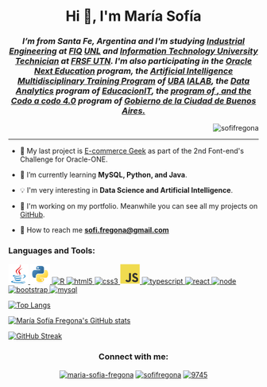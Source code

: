 <h1 align="center">Hi 👋, I'm María Sofía</h1>
<h3 align="center"><i>I’m from Santa Fe, Argentina and I'm studying <a href="https://www.unl.edu.ar/carreras/ingenieria-industrial/">Industrial Engineering</a> at <a href="https://www.fiq.unl.edu.ar/">FIQ</a> <a href="https://www.unl.edu.ar/">UNL</a> and <a href="https://www.frsf.utn.edu.ar/tuti">Information Technology University Technician</a> at <a href="https://www.frsf.utn.edu.ar/">FRSF UTN</a>. I'm also participating in the <a href="https://www.oracle.com/ar/education/oracle-next-education/">Oracle Next Education</a> program, the <a href="https://ialab.com.ar/programa-de-formacion-multidisciplinario-de-inteligencia-artificial/">Artificial Intelligence Multidisciplinary Training Program</a> of <a href="https://www.uba.ar/#/">UBA</a> <a href="https://ialab.com.ar/">IALAB</a>, the <a href="https://www.educacionit.com/curso-de-data-analytics">Data Analytics</a> program of <a href="https://www.educacionit.com/">EducacionIT</a>, the <a href="https://www.argentina.gob.ar/produccion/transformacion-digital-y-economia-del-conocimiento/argentina-programa"Argentina Programa</a> program of <a href="https://www.argentina.gob.ar/"Gobierno Nacional de Argentina</a>, and the <a href="https://www.buenosaires.gob.ar/educacion/codo-codo">Codo a codo 4.0</a> program of <a href="https://www.buenosaires.gob.ar/">Gobierno de la Ciudad de Buenos Aires.</a></i></h3>

<!--Contador de visitas-->
<p></p>
<p></p>
<p align="right"> <img src="https://komarev.com/ghpvc/?username=sofifregona&label=Profile%20views&color=00b3ff&style=plastic" alt="sofifregona" /> </p>

<hr></hr>


- 🚀 My last project is [E-commerce Geek](https://github.com/sofifregona/ecommerce_alura_geek) as part of the 2nd Font-end's Challenge for Oracle-ONE.

- 🌱 I’m currently learning **MySQL, Python, and Java**.

- 💡 I'm very interesting in **Data Science and Artificial Intelligence**.

- 💼 I'm working on my portfolio. Meanwhile you can see all my projects on [GitHub](https://github.com/sofifregona?tab=repositories).

- 📧 How to reach me **sofi.fregona@gmail.com**

<h3 align="left">Languages and Tools:</h3>
<p></p>
<p align="left"> 
<a href="https://www.java.com" target="_blank" rel="noreferrer">
<img src="https://raw.githubusercontent.com/devicons/devicon/master/icons/java/java-original.svg" alt="java" width="40" height="40"/>
</a>
<a href="https://www.python.org" target="_blank" rel="noreferrer">
<img src="https://raw.githubusercontent.com/devicons/devicon/master/icons/python/python-original.svg" alt="python" width="40" height="40"/>
</a>
<a href="https://www.r-project.org/" target="_blank" rel="noreferrer">
<img src="https://cdn.jsdelivr.net/gh/devicons/devicon/icons/r/r-original.svg" alt="R" width="40" height="40"/>
</a>
<a href="https://developer.mozilla.org/en-US/docs/Web/HTML" target="_blank" rel="noreferrer">
<img src="https://cdn.jsdelivr.net/gh/devicons/devicon/icons/html5/html5-original-wordmark.svg" alt="html5" width="40" height="40"/>
</a>
<a href="https://developer.mozilla.org/en-US/docs/Web/CSS" target="_blank" rel="noreferrer">
<img src="https://cdn.jsdelivr.net/gh/devicons/devicon/icons/css3/css3-original-wordmark.svg" alt="css3" width="40" height="40"/>
</a>
<a href="https://developer.mozilla.org/en-US/docs/Web/JavaScript" target="_blank" rel="noreferrer">
<img src="https://raw.githubusercontent.com/devicons/devicon/master/icons/javascript/javascript-original.svg" alt="javascript" width="40" height="40"/>
</a>
<a href="https://www.typescriptlang.org/docs/" target="_blank" rel="noreferrer">
<img src="https://cdn.jsdelivr.net/gh/devicons/devicon/icons/typescript/typescript-original.svg" alt="typescript" width="40" height="40"/>
</a>
<a href="https://reactjs.org/" target="_blank" rel="noreferrer">
<img src="https://cdn.jsdelivr.net/gh/devicons/devicon/icons/react/react-original-wordmark.svg" alt="react" width="40" height="40"/>
</a>
<a href="https://nodejs.org/en/docs/" target="_blank" rel="noreferrer">
<img src="https://cdn.jsdelivr.net/gh/devicons/devicon/icons/nodejs/nodejs-original-wordmark.svg" alt="node" width="50" height="50"/>
</a>
<a href="https://getbootstrap.com/">
<img src="https://cdn.jsdelivr.net/gh/devicons/devicon/icons/bootstrap/bootstrap-original-wordmark.svg" alt="bootstrap" width="50" height="50"/>
</a>
<a href="https://www.mysql.com/">
<img src="https://cdn.jsdelivr.net/gh/devicons/devicon/icons/mysql/mysql-original-wordmark.svg" alt="mysql" width="50" height="50"/>
</a>          
</p>

[![Top Langs](https://github-readme-stats.vercel.app/api/top-langs/?username=sofifregona&layout=compact&theme=radical&hide_border=true)](https://github.com/anuraghazra/github-readme-stats)

[![María Sofía Fregona's GitHub stats](https://github-readme-stats.vercel.app/api?username=sofifregona&show_icons=true&theme=radical&hide_border=true)](https://github.com/anuraghazra/github-readme-stats)

[![GitHub Streak](https://github-readme-streak-stats.herokuapp.com?user=sofifregona&theme=radical&hide_border=true&date_format=M%20j%5B%2C%20Y%5D)](https://git.io/streak-stats)


<h3 align="center">Connect with me:</h3>
<p></p>
<p align="center">
<a href="https://linkedin.com/in/maria-sofia-fregona" target="blank"><img align="center" src="https://raw.githubusercontent.com/rahuldkjain/github-profile-readme-generator/master/src/images/icons/Social/linked-in-alt.svg" alt="maria-sofia-fregona" height="30" width="40" /></a>
<a href="https://instagram.com/sofifregona" target="blank"><img align="center" src="https://raw.githubusercontent.com/rahuldkjain/github-profile-readme-generator/master/src/images/icons/Social/instagram.svg" alt="sofifregona" height="30" width="40" /></a>
<a href="https://discord.gg/9745" target="blank"><img align="center" src="https://raw.githubusercontent.com/rahuldkjain/github-profile-readme-generator/master/src/images/icons/Social/discord.svg" alt="9745" height="30" width="40" /></a>
</p>

